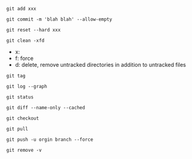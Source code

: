`git add xxx`

`git commit -m 'blah blah' --allow-empty`

`git reset --hard xxx`

`git clean -xfd`
- x: 
- f: force
- d: delete, remove untracked directories in addition to untracked files

`git tag`

`git log --graph`

`git status`

`git diff --name-only --cached`

`git checkout`

`git pull`

`git push -u orgin branch --force`

`git remove -v`
